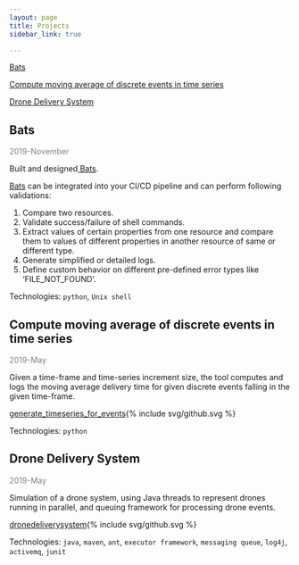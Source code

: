 ```yaml
---
layout: page
title: Projects
sidebar_link: true

---
```

[Bats](#bats)

[Compute moving average of discrete events in time series](#compute-moving-average-of-discrete-events-in-time-series)

[Drone Delivery System](#drone-delivery-system)

## Bats

<span style="color:grey">2019-November</span>

Built and designed[ Bats](https://arvindkgs.com/bats "Bats").

[Bats](https://arvindkgs.com/bats "Bats") can be integrated into your CI/CD pipeline and can perform following validations:

1. Compare two resources.
2. Validate success/failure of shell commands.
3. Extract values of certain properties from one resource and compare them to values of different properties in another resource of same or different type.
4. Generate simplified or detailed logs.
5. Define custom behavior on different pre-defined error types like ‘FILE_NOT_FOUND’.

Technologies: `python`, `Unix shell`

## Compute moving average of discrete events in time series

<span style="color:grey">2019-May</span>

Given a time-frame and time-series increment size, the tool computes and logs the moving average delivery time for given discrete events falling in the given time-frame.

[generate_timeseries_for_events](https://github.com/arvindkgs/generate_timeseries_for_events){% include svg/github.svg %}

Technologies: `python`

## Drone Delivery System

<span style="color:grey">2019-May</span>

Simulation of a drone system, using Java threads to represent drones running in parallel, and queuing framework for processing drone events.

[dronedeliverysystem](https://github.com/arvindkgs/dronedeliverysystem){% include svg/github.svg %}

Technologies: `java`, `maven`, `ant`, `executor framework`, `messaging queue`, `log4j`, `activemq`, `junit`